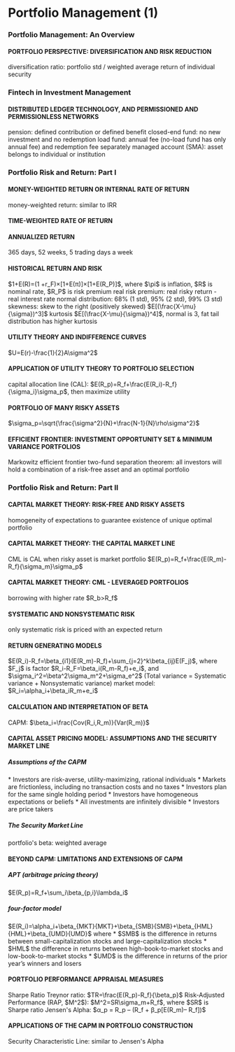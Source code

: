 <h1>Portfolio Management (1)</h1>
<h3>Portfolio Management: An Overview</h3>
<h4>PORTFOLIO PERSPECTIVE: DIVERSIFICATION AND RISK REDUCTION</h4>
<!-- <img src="images/CFA-derivative-arbitrage opportunity.png" width="100%"/> -->
diversification ratio: portfolio std / weighted average return of individual security



<h3>Fintech in Investment Management</h3>
<h4>DISTRIBUTED LEDGER TECHNOLOGY, AND PERMISSIONED AND PERMISSIONLESS NETWORKS</h4>
<!--  -->
pension: defined contribution or defined benefit
closed-end fund: no new investment and no redemption
load fund: annual fee (no-load fund has only annual fee) and redemption fee
separately managed account (SMA): asset belongs to individual or institution

<h3>Portfolio Risk and Return: Part I</h3>
<h4>MONEY-WEIGHTED RETURN OR INTERNAL RATE OF RETURN</h4>
<!--  -->
money-weighted return: similar to IRR
<h4>TIME-WEIGHTED RATE OF RETURN</h4>
<h4>ANNUALIZED RETURN</h4>
365 days, 52 weeks, 5 trading days a week

<h4>HISTORICAL RETURN AND RISK</h4>
<!--  -->
$1+E(R)=(1 +r_F)×[1+E(π)]×[1+E(R_P)]$, where $\pi$ is inflation, $R$ is nominal rate, $R_P$ is risk premium
real risk premium: real risky return - real interest rate
normal distribution: 68% (1 std), 95% (2 std), 99% (3 std) 
skewness: skew to the right (positively skewed) $E[(\frac{X-\mu}{\sigma})^3]$
kurtosis $E[(\frac{X-\mu}{\sigma})^4]$, normal is 3, fat tail distribution has higher kurtosis

<h4>UTILITY THEORY AND INDIFFERENCE CURVES</h4>
<!--  -->
$U=E(r)-\frac{1}{2}A\sigma^2$

<h4>APPLICATION OF UTILITY THEORY TO PORTFOLIO SELECTION</h4>
<!-- -->
capital allocation line (CAL): $E(R_p)=R_f+\frac{E(R_i)-R_f}{\sigma_i}\sigma_p$, then maximize utility

<h4>PORTFOLIO OF MANY RISKY ASSETS</h4>
<!--  -->
$\sigma_p=\sqrt{\frac{\sigma^2}{N}+\frac{N-1}{N}\rho\sigma^2}$

<h4>EFFICIENT FRONTIER: INVESTMENT OPPORTUNITY SET & MINIMUM VARIANCE PORTFOLIOS</h4>
<!--  -->
Markowitz efficient frontier
two-fund separation theorem: all investors will hold a combination of a risk-free asset and an optimal portfolio



<h3>Portfolio Risk and Return: Part II</h3>
<h4>CAPITAL MARKET THEORY: RISK-FREE AND RISKY ASSETS</h4>
homogeneity of expectations to guarantee existence of unique optimal portfolio

<h4>CAPITAL MARKET THEORY: THE CAPITAL MARKET LINE</h4>
<!-- -->
CML is CAL when risky asset is market portfolio
$E(R_p)=R_f+\frac{E(R_m)-R_f}{\sigma_m}\sigma_p$

<h4>CAPITAL MARKET THEORY: CML - LEVERAGED PORTFOLIOS</h4>
<!--  -->
borrowing with higher rate $R_b>R_f$

<h4>SYSTEMATIC AND NONSYSTEMATIC RISK</h4>
<!--  -->
only systematic risk is priced with an expected return 

<h4>RETURN GENERATING MODELS</h4>
<!--   -->
$E(R_i)-R_f=\beta_{i1}(E(R_m)-R_f)+\sum_{j=2}^k\beta_{ij}E(F_j)$, where $F_j$ is factor
$R_i-R_F=\beta_i(R_m-R_f)+e_i$, and $\sigma_i^2=\beta^2\sigma_m^2+\sigma_e^2$ (Total variance = Systematic variance + Nonsystematic variance)
market model: $R_i=\alpha_i+\beta_iR_m+e_i$

<h4>CALCULATION AND INTERPRETATION OF BETA</h4>
<!--  -->
CAPM: $\beta_i=\frac{Cov(R_i,R_m)}{Var(R_m)}$
<h4>CAPITAL ASSET PRICING MODEL: ASSUMPTIONS AND THE SECURITY MARKET LINE</h4>
<h5>Assumptions of the CAPM</h5>
<!--  -->
* Investors are risk-averse, utility-maximizing, rational individuals
* Markets are frictionless, including no transaction costs and no taxes
* Investors plan for the same single holding period
* Investors have homogeneous expectations or beliefs
* All investments are infinitely divisible
* Investors are price takers

<h5>The Security Market Line</h5>
<!--  -->
portfolio's beta: weighted average

<h4>BEYOND CAPM: LIMITATIONS AND EXTENSIONS OF CAPM</h4>
<h5>APT (arbitrage pricing theory)</h5>
<!--  -->
$E(R_p)=R_f+\sum_i\beta_{p,i}\lambda_i$
<h5>four-factor model</h5>
<!--  -->
$E(R_i)=\alpha_i+\beta_{MKT}{MKT}+\beta_{SMB}{SMB}+\beta_{HML}{HML}+\beta_{UMD}{UMD}$
where
* $SMB$ is the difference in returns between small-capitalization stocks and large-capitalization stocks
* $HML$ the difference in returns between high-book-to-market stocks and low-book-to-market stocks
* $UMD$ is the difference in returns of the prior year’s winners and losers

<h4>PORTFOLIO PERFORMANCE APPRAISAL MEASURES</h4>
<!--  -->
Sharpe Ratio
Treynor ratio: $TR=\frac{E(R_p)-R_f}{\beta_p}$
Risk-Adjusted Performance (RAP, $M^2$): $M^2=SR\sigma_m+R_f$, where $SR$ is Sharpe ratio
Jensen's Alpha: $α_p = R_p – (R_f + β_p[E(R_m)– R_f])$

<h4>APPLICATIONS OF THE CAPM IN PORTFOLIO CONSTRUCTION</h4>
Security Characteristic Line: similar to Jensen's Alpha








